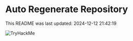 # Auto Regenerate Repository

This README was last updated: 2024-12-12 21:42:19

 ![TryHackMe](https://tryhackme.com/badge/533634)
